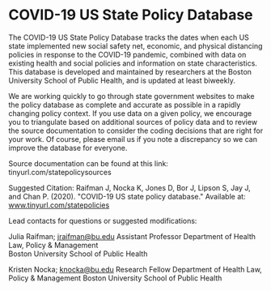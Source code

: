 # COVID-19 US State Policy Database

The COVID-19 US State Policy Database tracks the dates when each US state implemented new social safety net, economic, and physical distancing policies in response to the COVID-19 pandemic, combined with data on existing health and social policies and information on state characteristics. This database is developed and maintained by researchers at the Boston University School of Public Health, and is updated at least biweekly. 

We are working quickly to go through state government websites to make the policy database as complete and accurate as possible in a rapidly changing policy context. If you use data on a given policy, we encourage you to triangulate based on additional sources of policy data and to review the source documentation to consider the coding decisions that are right for your work. Of course, please email us if you note a discrepancy so we can improve the database for everyone.

Source documentation can be found at this link: tinyurl.com/statepolicysources

Suggested Citation:
Raifman J, Nocka K, Jones D, Bor J, Lipson S, Jay J, and Chan P. (2020). "COVID-19 US state policy database." Available at: www.tinyurl.com/statepolicies


Lead contacts for questions or suggested modifications:

Julia Raifman;	jraifman@bu.edu
Assistant Professor	
Department of Health Law, Policy & Management	
Boston University School of Public Health	
	
Kristen Nocka;	knocka@bu.edu
Research Fellow	
Department of Health Law, Policy & Management
Boston University School of Public Health	
